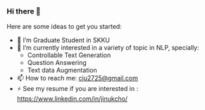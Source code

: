 ### Hi there 👋

Here are some ideas to get you started:

- 🔭 I’m Graduate Student in SKKU
- 🌱 I’m currently interested in a variety of topic in NLP, specially:
  - Controllable Text Generation
  - Question Answering
  - Text data Augmentation
- 📫 How to reach me: cju2725@gmail.com 
- ⚡ See my resume if you are interested in : https://www.linkedin.com/in/jinukcho/
